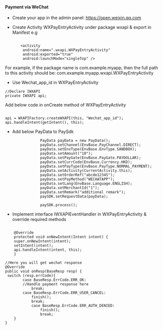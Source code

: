 

#### Payment via WeChat

*	Create your app in the admin panel: https://open.weixin.qq.com

* Create Activity  WXPayEntryActivity under package wxapi & export in Manifest
e.g

```

       <activity
        android:name=".wxapi.WXPayEntryActivity"
        android:exported="true"
        android:launchMode="singleTop" />

```

 For example, if the package name is com.example.myapp, then the full path to this activity should be: com.example.myapp.wxapi.WXPayEntryActivity
 
 
 * Use Wechat_app_id in  WXPayEntryActivity
 
 ```
 //Declare IWXAPI
 private IWXAPI api;

```

Add below code in onCreate method of WXPayEntryActivity

```

api = WXAPIFactory.createWXAPI(this, "Wechat_app_id");
api.handleIntent(getIntent(), this);

```

*  Add below PayData to PaySdk

```
                PayData payData = new PayData();
                payData.setChannel(EnvBase.PayChannel.DIRECT);
                payData.setEnvType(EnvBase.EnvType.SANDBOX);
                payData.setAmount("10");
                payData.setPayGate(EnvBase.PayGate.PAYDOLLAR);
                payData.setCurrCode(EnvBase.Currency.HKD);
                payData.setPayType(EnvBase.PayType.NORMAL_PAYMENT);
                payData.setActivity(CurrentActivity.this);
                payData.setOrderRef("abcde12345");
                payData.setPayMethod("WECHATAPP");
                payData.setLang(EnvBase.Language.ENGLISH);
                payData.setMerchantId("1");
                payData.setRemark("additional remark");
                paySDK.setRequestData(payData);

                paySDK.process();

```

 * Implement interface IWXAPIEventHandler in WXPayEntryActivity & override required methods

```

    @Override
    protected void onNewIntent(Intent intent) {
    super.onNewIntent(intent);
    setIntent(intent);
    api.handleIntent(intent, this);
    }

```

```
//Here you will get wechat response
@Override
public void onResp(BaseResp resp) {
 switch (resp.errCode){
        case BaseResp.ErrCode.ERR_OK:
        //Handle payment response here
            break;
        case BaseResp.ErrCode.ERR_USER_CANCEL:
            finish();
            break;
            case BaseResp.ErrCode.ERR_AUTH_DENIED:
                finish();
                break;
    }
}

```


